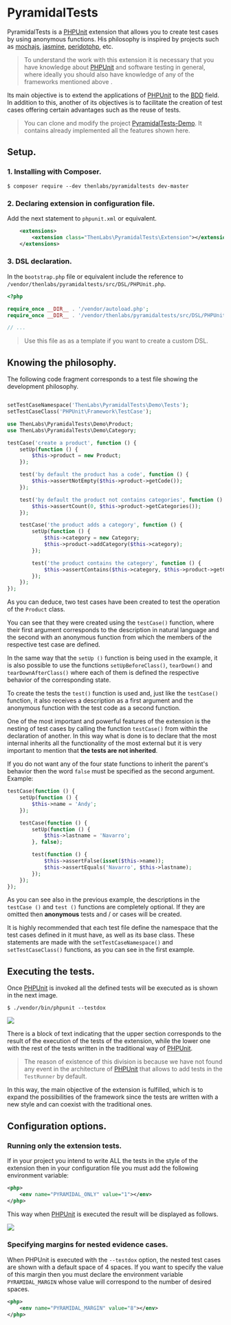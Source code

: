 # PyramidalTests

PyramidalTests is a [PHPUnit](https://phpunit.de/) extension that allows you to create test cases by using anonymous functions. His philosophy is inspired by projects such as [mochajs][1], [jasmine][2], [peridotphp][3], etc.

[1]: https://mochajs.org/
[2]: https://jasmine.github.io/
[3]: http://peridot-php.github.io/

>To understand the work with this extension it is necessary that you have knowledge about [PHPUnit](https://phpunit.de/) and software testing in general, where ideally you should also have knowledge of any of the frameworks mentioned above .

Its main objective is to extend the applications of [PHPUnit](https://phpunit.de/) to the [BDD](https://en.wikipedia.org/wiki/Behavior-driven_development) field. In addition to this, another of its objectives is to facilitate the creation of test cases offering certain advantages such as the reuse of tests.

>You can clone and modify the project [PyramidalTests-Demo](https://github.com/thenlabs/PyramidalTests-Demo). It contains already implemented all the features shown here.

## Setup.

### 1. Installing with Composer.

    $ composer require --dev thenlabs/pyramidaltests dev-master

### 2. Declaring extension in configuration file.

Add the next statement to `phpunit.xml` or equivalent.

```xml
    <extensions>
        <extension class="ThenLabs\PyramidalTests\Extension"></extension>
    </extensions>
```

### 3. DSL declaration.

In the `bootstrap.php` file or equivalent include the reference to `/vendor/thenlabs/pyramidaltests/src/DSL/PHPUnit.php`.

```php
<?php

require_once __DIR__ . '/vendor/autoload.php';
require_once __DIR__ . '/vendor/thenlabs/pyramidaltests/src/DSL/PHPUnit.php'; // DSL

// ...
```

>Use this file as as a template if you want to create a custom DSL.

## Knowing the philosophy.

The following code fragment corresponds to a test file showing the development philosophy.

```php

setTestCaseNamespace('ThenLabs\PyramidalTests\Demo\Tests');
setTestCaseClass('PHPUnit\Framework\TestCase');

use ThenLabs\PyramidalTests\Demo\Product;
use ThenLabs\PyramidalTests\Demo\Category;

testCase('create a product', function () {
    setUp(function () {
        $this->product = new Product;
    });

    test('by default the product has a code', function () {
        $this->assertNotEmpty($this->product->getCode());
    });

    test('by default the product not contains categories', function () {
        $this->assertCount(0, $this->product->getCategories());
    });

    testCase('the product adds a category', function () {
        setUp(function () {
            $this->category = new Category;
            $this->product->addCategory($this->category);
        });

        test('the product contains the category', function () {
            $this->assertContains($this->category, $this->product->getCategories());
        });
    });
});
```

As you can deduce, two test cases have been created to test the operation of the `Product` class.

You can see that they were created using the `testCase()` function, where their first argument corresponds to the description in natural language and the second with an anonymous function from which the members of the respective test case are defined.

In the same way that the `setUp ()` function is being used in the example, it is also possible to use the functions `setUpBeforeClass()`, `tearDown()` and `tearDownAfterClass()` where each of them is defined the respective behavior of the corresponding state.

To create the tests the `test()` function is used and, just like the `testCase()` function, it also receives a description as a first argument and the anonymous function with the test code as a second function.

One of the most important and powerful features of the extension is the nesting of test cases by calling the function `testCase()` from within the declaration of another. In this way what is done is to declare that the most internal inherits all the functionality of the most external but it is very important to mention that **the tests are not inherited**.

If you do not want any of the four state functions to inherit the parent's behavior then the word `false` must be specified as the second argument. Example:

```php
testCase(function () {
    setUp(function () {
        $this->name = 'Andy';
    });

    testCase(function () {
        setUp(function () {
            $this->lastname = 'Navarro';
        }, false);

        test(function () {
            $this->assertFalse(isset($this->name));
            $this->assertEquals('Navarro', $this->lastname);
        });
    });
});
```

As you can see also in the previous example, the descriptions in the `testCase ()` and `test ()` functions are completely optional. If they are omitted then **anonymous** tests and / or cases will be created.

It is highly recommended that each test file define the namespace that the test cases defined in it must have, as well as its base class. These statements are made with the `setTestCaseNamespace()` and `setTestCaseClass()` functions, as you can see in the first example.

## Executing the tests.

Once [PHPUnit](https://phpunit.de/) is invoked all the defined tests will be executed as is shown in the next image.

    $ ./vendor/bin/phpunit --testdox

![](../img/full_results.png)

There is a block of text indicating that the upper section corresponds to the result of the execution of the tests of the extension, while the lower one with the rest of the tests written in the traditional way of [PHPUnit](https://phpunit.de/).

>The reason of existence of this division is because we have not found any event in the architecture of [PHPUnit](https://phpunit.de/) that allows to add tests in the `TestRunner` by default.

In this way, the main objective of the extension is fulfilled, which is to expand the possibilities of the framework since the tests are written with a new style and can coexist with the traditional ones.

## Configuration options.

### Running only the extension tests.

If in your project you intend to write ALL the tests in the style of the extension then in your configuration file you must add the following environment variable:

```xml
<php>
    <env name="PYRAMIDAL_ONLY" value="1"></env>
</php>
```

This way when [PHPUnit](https://phpunit.de/) is executed the result will be displayed as follows.

![](../img/results.png)

### Specifying margins for nested evidence cases.

When PHPUnit is executed with the `--testdox` option, the nested test cases are shown with a default space of 4 spaces. If you want to specify the value of this margin then you must declare the environment variable `PYRAMIDAL_MARGIN` whose value will correspond to the number of desired spaces.

```xml
<php>
    <env name="PYRAMIDAL_MARGIN" value="8"></env>
</php>
```
